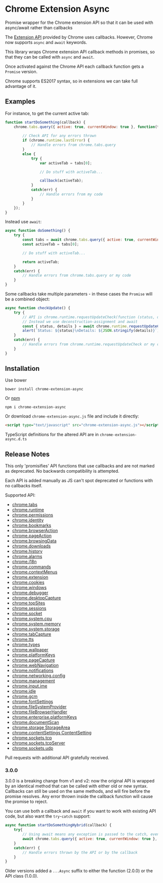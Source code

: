 # Chrome Extension Async
Promise wrapper for the Chrome extension API so that it can be used with async/await rather than callbacks

The [Extension API](https://developer.chrome.com/extensions) provided by Chrome uses callbacks. 
However, Chrome now supports `async` and `await` keywords.

This library wraps Chrome extension API callback methods in promises, so that they can be called with `async` and `await`.

Once activated against the Chrome API each callback function gets a `Promise` version.

Chrome supports ES2017 syntax, so in extensions we can take full advantage of it.

## Examples
For instance, to get the current active tab:

```javascript
function startDoSomething(callback) {
    chrome.tabs.query({ active: true, currentWindow: true }, function(tabs) {
        
        // Check API for any errors thrown
        if (chrome.runtime.lastError) {
            // Handle errors from chrome.tabs.query
        }
        else {
            try {
                var activeTab = tabs[0];

                // Do stuff with activeTab...

                callback(activeTab);
            }
            catch(err) {
                // Handle errors from my code
            }
        }
    });
}
```

Instead use `await`:

```javascript
async function doSomething() {
    try {
        const tabs = await chrome.tabs.query({ active: true, currentWindow: true });
        const activeTab = tabs[0];

        // Do stuff with activeTab...

        return activeTab;
    }
    catch(err) {
        // Handle errors from chrome.tabs.query or my code
    }
}
```

Some callbacks take multiple parameters - in these cases the `Promise` will be a combined object:

```javascript
async function checkUpdate() {
    try {
        // API is chrome.runtime.requestUpdateCheck(function (status, details) { ... });
        // Instead we use deconstruction-assignment and await
        const { status, details } = await chrome.runtime.requestUpdateCheck();
        alert(`Status: ${status}\nDetails: ${JSON.stringify(details)}`);
    }
    catch(err) {
        // Handle errors from chrome.runtime.requestUpdateCheck or my code
    }
}
```

## Installation
Use bower
```
bower install chrome-extension-async
```

Or [npm](https://www.npmjs.com/package/chrome-extension-async)
```
npm i chrome-extension-async
```

Or download `chrome-extension-async.js` file and include it directly:
```html
<script type="text/javascript" src="chrome-extension-async.js"></script>
```

TypeScript definitions for the altered API are in `chrome-extension-async.d.ts`

## Release Notes
This only 'promisifies' API functions that use callbacks and are not marked as deprecated. 
No backwards compatibility is attempted.

Each API is added manually as JS can't spot deprecated or functions with no callbacks itself.

Supported API:

- [chrome.tabs](https://developer.chrome.com/extensions/tabs)
- [chrome.runtime](https://developer.chrome.com/extensions/runtime)
- [chrome.permissions](https://developer.chrome.com/extensions/permissions)
- [chrome.identity](https://developer.chrome.com/extensions/identity)
- [chrome.bookmarks](https://developer.chrome.com/extensions/bookmarks)
- [chrome.browserAction](https://developer.chrome.com/extensions/browserAction)
- [chrome.pageAction](https://developer.chrome.com/extensions/pageAction)
- [chrome.browsingData](https://developer.chrome.com/extensions/browsingData)
- [chrome.downloads](https://developer.chrome.com/extensions/downloads)
- [chrome.history](https://developer.chrome.com/extensions/history)
- [chrome.alarms](https://developer.chrome.com/extensions/alarms)
- [chrome.i18n](https://developer.chrome.com/extensions/i18n)
- [chrome.commands](https://developer.chrome.com/extensions/commands#method-getAll)
- [chrome.contextMenus](https://developer.chrome.com/extensions/contextMenus)
- [chrome.extension](https://developer.chrome.com/extensions/extension)
- [chrome.cookies](https://developer.chrome.com/extensions/cookies)
- [chrome.windows](https://developer.chrome.com/extensions/windows)
- [chrome.debugger](https://developer.chrome.com/extensions/debugger)
- [chrome.desktopCapture](https://developer.chrome.com/extensions/desktopCapture)
- [chrome.topSites](https://developer.chrome.com/extensions/topSites#method-get)
- [chrome.sessions](https://developer.chrome.com/extensions/sessions)
- [chrome.socket](https://developer.chrome.com/extensions/socket)
- [chrome.system.cpu](https://developer.chrome.com/extensions/system_cpu)
- [chrome.system.memory](https://developer.chrome.com/extensions/system_memory)
- [chrome.system.storage](https://developer.chrome.com/extensions/system_storage)
- [chrome.tabCapture](https://developer.chrome.com/extensions/tabCapture)
- [chrome.tts](https://developer.chrome.com/extensions/tts)
- [chrome.types](https://developer.chrome.com/extensions/types)
- [chrome.wallpaper](https://developer.chrome.com/extensions/wallpaper#method-setWallpaper)
- [chrome.platformKeys](https://developer.chrome.com/extensions/platformKeys)
- [chrome.pageCapture](https://developer.chrome.com/extensions/pageCapture#method-saveAsMHTML)
- [chrome.webNavigation](https://developer.chrome.com/extensions/webNavigation)
- [chrome.notifications](https://developer.chrome.com/extensions/notifications)
- [chrome.networking.config](https://developer.chrome.com/extensions/networking_config)
- [chrome.management](https://developer.chrome.com/extensions/management)
- [chrome.input.ime](https://developer.chrome.com/extensions/input_ime)
- [chrome.idle](https://developer.chrome.com/extensions/idle#method-queryState)
- [chrome.gcm](https://developer.chrome.com/extensions/gcm)
- [chrome.fontSettings](https://developer.chrome.com/extensions/fontSettings)
- [chrome.fileSystemProvider](https://developer.chrome.com/extensions/fileSystemProvider)
- [chrome.fileBrowserHandler](https://developer.chrome.com/extensions/enterprise_platformKeys)
- [chrome.enterprise.platformKeys](https://developer.chrome.com/extensions/fileBrowserHandler#method-selectFile)
- [chrome.documentScan](https://developer.chrome.com/extensions/documentScan#method-scan)
- [chrome.storage StorageArea](https://developer.chrome.com/extensions/storage#type-StorageArea)
- [chrome.contentSettings ContentSetting](https://developer.chrome.com/extensions/contentSettings#type-ContentSetting)
- [chrome.sockets.tcp](https://developer.chrome.com/extensions/sockets_tcp)
- [chrome.sockets.tcpServer](https://developer.chrome.com/extensions/sockets_tcpServer)
- [chrome.sockets.udp](https://developer.chrome.com/extensions/sockets_udp)

Pull requests with additional API gratefully received.

### 3.0.0
3.0.0 is a breaking change from v1 and v2: now the original API is wrapped by an identical method that can be called with either old or new syntax.
Callbacks can still be used on the same methods, and will fire before the promise resolves.
Any error thrown inside the callback function will cause the promise to reject.

You can use both a callback and `await` if you want to work with existing API code, but also want the `try`-`catch` support:

```javascript
async function startDoSomethingHybrid(callback) {
    try{
        // Using await means any exception is passed to the catch, even from the callback
        await chrome.tabs.query({ active: true, currentWindow: true }, tabs => callback(tabs[0]));
    }
    catch(err) {
        // Handle errors thrown by the API or by the callback
    }
}
```

Older versions added a `...Async` suffix to either the function (2.0.0) or the API class (1.0.0).